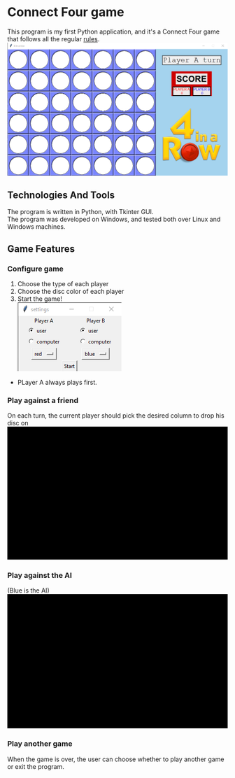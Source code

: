 # Connect Four game
This program is my first Python application, and it's a Connect Four game that follows all the regular [rules](https://en.wikipedia.org/wiki/Connect_Four).<br/>
![alt text](https://github.com/IdoSagiv/connect-four/blob/main/images/game_screen.png?raw=true)<br/>
## Technologies And Tools
The program is written in Python, with Tkinter GUI.<br/>
The program was developed on Windows, and tested both over Linux and Windows machines.
## Game Features
### Configure game
1. Choose the type of each player
2. Choose the disc color of each player
3. Start the game!<br/>
![alt text](https://github.com/IdoSagiv/connect-four/blob/main/images/game_settings.png?raw=true)<br/>
* PLayer A always plays first.

### Play against a friend
On each turn, the current player should pick the desired column to drop his disc on
![alt text](https://github.com/IdoSagiv/connect-four/blob/main/images/player_vs_player.gif?raw=true)

### Play against the AI
(Blue is the AI)
![alt text](https://github.com/IdoSagiv/connect-four/blob/main/images/player_vs_ai.gif?raw=true)

### Play another game
When the game is over, the user can choose whether to play another game or exit the program.
